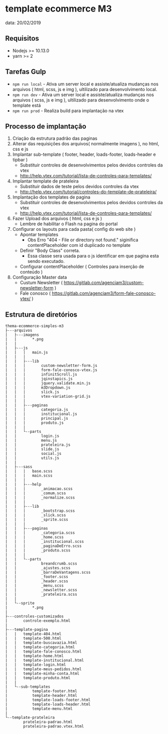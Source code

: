 # template ecommerce M3

data: 20/02/2019

## Requisitos

-   Nodejs >= 10.13.0
-   yarn >= 2

## Tarefas Gulp

-   `npm run local` - Ativa um server local e assiste/atualiza mudanças nos arquivos ( html, scss, js e img ), ultilizado para desenvolvimento local.
-   `npm run dev` - Ativa um server local e assiste/atualiza mudanças nos arquivos ( scss, js e img ), ultilizado para desenvolvimento onde o template está
-   `npm run prod` - Realiza build para implantação na vtex

## Processo de implantação

1. Criação da estrutura padrão das paginas
2. Alterar das requisições dos arquivos( normalmente imagens ), no html, css e js
3. Implantar sub-template ( footer, header, loads-footer, loads-header e tipbar )
    - Substituir controles de desenvolvimentos pelos devidos controles da vtex
    - http://help.vtex.com/tutorial/lista-de-controles-para-templates/
4. Implantar template de prateleira
    - Substituir dados de teste pelos devidos controles da vtex
    - http://help.vtex.com/tutorial/controles-do-template-de-prateleira/
5. Implantação dos templates de pagina
    - Substituir controles de desenvolvimentos pelos devidos controles da vtex
    - http://help.vtex.com/tutorial/lista-de-controles-para-templates/
6. Fazer Upload dos arquivos ( html, css e js )
    - Lembre de habilitar o Flash na pagina do portal
7. Configurar os layouts para cada pasta( config do web site )
    - Apontar templates
        - Obs Erro "404 - File or directory not found." siginifica contentPlaceholder com id duplicado no template
    - Definir "Body Class" correta.
        - Essa classe sera usada para o js identificar em que pagina esta sendo executado.
    - Configurar contentPlaceholder ( Controles para inserção de conteúdo )
8. Configuração Master data
    - Custum Newsletter ( https://gitlab.com/agenciam3/custom-newsletter-form )
    - Fale conosco ( https://gitlab.com/agenciam3/form-fale-conosco-vtex/ )

## Estrutura de diretórios

```
thema-ecommerce-simples-m3
├---arquivos
|   ├---imagens
|   |       *.png
|   |
|   ├---js
|   |   |   main.js
|   |   |
|   |   ├---lib
|   |   |       custom-newsletter-form.js
|   |   |       form-fale-conosco-vtex.js
|   |   |       infinitScroll.js
|   |   |       jqinstapics.js
|   |   |       jquery.validate.min.js
|   |   |       m3Dropdown.js
|   |   |       slick.js
|   |   |       vtex-variation-grid.js
|   |   |
|   |   ├---paginas
|   |   |       categoria.js
|   |   |       institucional.js
|   |   |       principal.js
|   |   |       produto.js
|   |   |
|   |   └--parts
|   |           login.js
|   |           menu.js
|   |           prateleira.js
|   |           slide.js
|   |           social.js
|   |           utils.js
|   |
|   ├---sass
|   |   |   base.scss
|   |   |   main.scss
|   |   |
|   |   ├---help
|   |   |       _animacao.scss
|   |   |       _comum.scss
|   |   |       _normalize.scss
|   |   |
|   |   ├---lib
|   |   |       _bootstrap.scss
|   |   |       _slick.scss
|   |   |       _sprite.scss
|   |   |
|   |   ├---paginas
|   |   |       _categoria.scss
|   |   |       _home.scss
|   |   |       _institucional.scss
|   |   |       _paginaDeErro.scss
|   |   |       _produto.scss
|   |   |
|   |   └--parts
|   |           breandcrumb.scss
|   |           _ajustes.scss
|   |           _barraDeVantagens.scss
|   |           _footer.scss
|   |           _header.scss
|   |           _menu.scss
|   |           _newsletter.scss
|   |           _prateleira.scss
|   |
|   └--sprite
|           *.png
|
├---controles-customizados
|       controle-exemplo.html
|
├---template-pagina
|   |   template-404.html
|   |   template-500.html
|   |   template-buscavazia.html
|   |   template-categoria.html
|   |   template-fale-conosco.html
|   |   template-home.html
|   |   template-institucional.html
|   |   template-login.html
|   |   template-meus-pedidos.html
|   |   template-minha-conta.html
|   |   template-produto.html
|   |
|   └--sub-templates
|           template-footer.html
|           template-header.html
|           template-loads-footer.html
|           template-loads-header.html
|           template-menu.html
|
└--template-prateleira
        prateleira-padrao.html
        prateleira-padrao.vtex.html
```
